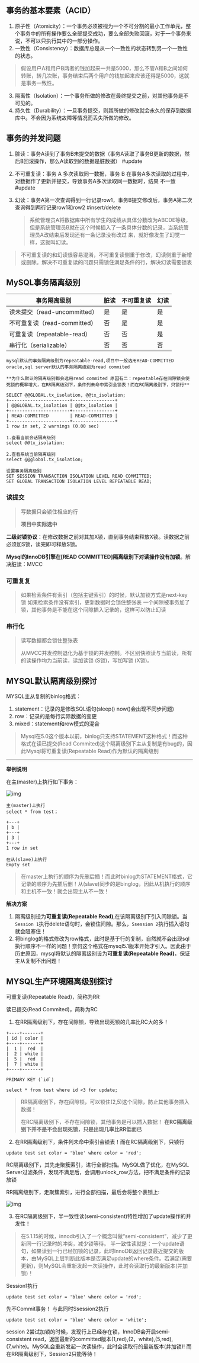 ## 事务的基本要素（ACID）

1. 原子性（Atomicity）：一个事务必须被视为一个不可分割的最小工作单元，整个事务中的所有操作要么全部提交成功，要么全部失败回滚，对于一个事务来说，不可以只执行其中的一部分操作。
2. 一致性（Consistency）：数据库总是从一个一致性的状态转到另一个一致性的状态。
> 假设用户A和用户B两者的钱加起来一共是5000，那么不管A和B之间如何转账，转几次账，事务结束后两个用户的钱加起来应该还得是5000，这就是事务一致性。
3. 隔离性（Isolation）：一个事务所做的修改在最终提交之前，对其他事务是不可见的。
4. 持久性（Durability）：一旦事务提交，则其所做的修改就会永久的保存到数据库中。不会因为系统故障等情况而丢失所做的修改。

## 事务的并发问题

1. 脏读：事务A读到了事务B未提交的数据（事务A读取了事务B更新的数据，然后B回滚操作，那么A读取到的数据是脏数据） #update
2. 不可重复读：事务 A 多次读取同一数据，事务 B 在事务A多次读取的过程中，对数据作了更新并提交，导致事务A多次读取同一数据时，结果 不一致 #update
3. 幻读：事务A第一次查询得到一行记录row1，事务B提交修改后，事务A第二次查询得到两行记录row1和row2  #insert/delete
   
   > 系统管理员A将数据库中所有学生的成绩从具体分数改为ABCDE等级，但是系统管理员B就在这个时候插入了一条具体分数的记录，当系统管理员A改结束后发现还有一条记录没有改过   来，就好像发生了幻觉一样，这就叫幻读。

> 不可重复读的和幻读很容易混淆，不可重复读侧重于修改，幻读侧重于新增或删除。解决不可重复读的问题只需锁住满足条件的行，解决幻读需要锁表

## MySQL事务隔离级别
| 事务隔离级别                 | 脏读 | 不可重复读 | 幻读 |
| ---------------------------- | ---- | ---------- | ---- |
| 读未提交（read-uncommitted） | 是   | 是         | 是   |
| 不可重复读（read-committed） | 否   | 是         | 是   |
| 可重复读（repeatable-read）  | 否   | 否         | 是   |
| 串行化（serializable）       | 否   | 否         | 否   |

`mysql默认的事务隔离级别为repeatable-read,项目中一般选用READ-COMMITTED`
`oracle,sql server默认的事务隔离级别为read commited`

`**为什么默认的隔离级别都会选用read commited 原因有二：repeatable存在间隙锁会使死锁的概率增大，在RR隔离级别下，条件列未命中索引会锁表！而在RC隔离级别下，只锁行**`

```
SELECT @@GLOBAL.tx_isolation, @@tx_isolation;
+-----------------------+----------------+
| @@GLOBAL.tx_isolation | @@tx_isolation |
+-----------------------+----------------+
| READ-COMMITTED        | READ-COMMITTED |
+-----------------------+----------------+
1 row in set, 2 warnings (0.00 sec)

1.查看当前会话隔离级别
select @@tx_isolation;

2.查看系统当前隔离级别
select @@global.tx_isolation;

设置事务隔离级别
SET SESSION TRANSACTION ISOLATION LEVEL READ COMMITTED;
SET GLOBAL TRANSACTION ISOLATION LEVEL REPEATABLE READ;
```

### 读提交
> 写数据只会锁住相应的行
>
> **项目中实际选中**

**二级封锁协议**：在修改数据之前对其加X锁，直到事务结束释放X锁。读数据之前必须加S锁，读完即可释放S锁。

**Mysql的InnoDB引擎在[READ COMMITTED]隔离级别下对读操作没有加锁**。解决脏读：MVCC

### 可重复复
> 如果检索条件有索引（包括主键索引）的时候，默认加锁方式是next-key 锁
> 如果检索条件没有索引，更新数据时会锁住整张表
> 一个间隙被事务加了锁，其他事务是不能在这个间隙插入记录的，这样可以防止幻读

### 串行化
> 读写数据都会锁住整张表
>
> 从MVCC并发控制退化为基于锁的并发控制。不区别快照读与当前读，所有的读操作均为当前读，读加读锁 (S锁)，写加写锁 (X锁)。

## MYSQL默认隔离级别探讨

MYSQL主从复制的binlog格式：
1. statement：记录的是修改SQL语句(sleep() now()会出现不同步问题)
2. row：记录的是每行实际数据的变更
3. mixed：statement和row模式的混合

> Mysql在5.0这个版本以前，binlog只支持STATEMENT这种格式！而这种格式在读已提交(Read Commited)这个隔离级别下主从复制是有bug的，因此Mysql将可重复读(Repeatable Read)作为默认的隔离级别

---

**举例说明**

在主(master)上执行如下事务：

![img](./assets/725429-20190311134942591-1582271936.jpg)

```
主(master)上执行
select * from test；

+---+
| b |
+---+
| 3 |
+---+
1 row in set
```

```
在从(slave)上执行
Empty set
```

> 在master上执行的顺序为先删后插！而此时binlog为STATEMENT格式，它记录的顺序为先插后删！从(slave)同步的是binglog，因此从机执行的顺序和主机不一致！就会出现主从不一致！



**解决方案**

1. 隔离级别设为**可重复读(Repeatable Read)**,在该隔离级别下引入间隙锁。当`Session 1`执行delete语句时，会锁住间隙。那么，`Ssession 2`执行插入语句就会阻塞住！
2. 将binglog的格式修改为row格式，此时是基于行的复制，自然就不会出现sql执行顺序不一样的问题！奈何这个格式在mysql5.1版本开始才引入。因此由于历史原因，mysql将默认的隔离级别设为**可重复读(Repeatable Read)**，保证主从复制不出问题！

## MYSQL生产环境隔离级别探讨

可重复读(Repeatable Read)，简称为RR

读已提交(Read Commited)，简称为RC

1. 在RR隔离级别下，存在间隙锁，导致出现死锁的几率比RC大的多！

```
+----+-------+
| id | color |
+----+-------+
|  1 |  red  |
|  2 | white |
|  5 |  red  |
|  7 | white |
+----+-------+

PRIMARY KEY (`id`)
```

`select * from test where id <3 for update;`

> RR隔离级别下，存在间隙锁，可以锁住(2,5)这个间隙，防止其他事务插入数据！
>
> 在RC隔离级别下，不存在间隙锁，其他事务是可以插入数据！ **在RC隔离级别下并不是不会出现死锁，只是出现几率比RR低而已**

2. 在RR隔离级别下，条件列未命中索引会锁表！而在RC隔离级别下，只锁行

`update test set color = 'blue' where color = 'red'; `

RC隔离级别下，其先走聚簇索引，进行全部扫描。MySQL做了优化，在MySQL Server过滤条件，发现不满足后，会调用unlock_row方法，把不满足条件的记录放锁

RR隔离级别下，走聚簇索引，进行全部扫描，最后会将整个表锁上:

![img](./assets/725429-20190311135808965-164228503.jpg)

3. 在RC隔离级别下，半一致性读(semi-consistent)特性增加了update操作的并发性！

> 在5.1.15的时候，innodb引入了一个概念叫做“semi-consistent”，减少了更新同一行记录时的冲突，减少锁等待。
> 半一致性读就是：一个update语句，如果读到一行已经加锁的记录，此时InnoDB返回记录最近提交的版本，由MySQL上层判断此版本是否满足update的where条件。若满足(需要更新)，则MySQL会重新发起一次读操作，此时会读取行的最新版本(并加锁)！

Session1执行

```
update test set color = 'blue' where color = 'red'; 
```

先不Commit事务！
与此同时Ssession2执行

```
update test set color = 'blue' where color = 'white'; 
```

session 2尝试加锁的时候，发现行上已经存在锁，InnoDB会开启semi-consistent read，返回最新的committed版本(1,red),(2，white),(5,red),(7,white)。MySQL会重新发起一次读操作，此时会读取行的最新版本(并加锁)!
而在RR隔离级别下，Session2只能等待！
